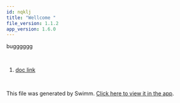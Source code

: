 ```yaml
---
id: nqklj
title: "Wellcome "
file_version: 1.1.2
app_version: 1.6.0
---
```


<!-- Intro - Do not remove this comment -->
bugggggg

<br/>

<!-- Steps - Do not remove this comment -->
1. [doc link](doc-link.1vt75.sw.md)


<br/>

This file was generated by Swimm. [Click here to view it in the app](http://localhost:5002/repos/Z2l0aHViJTNBJTNBTm9hUmVwbyUzQSUzQU5vYW96ZXI=/playlists/nqklj).
